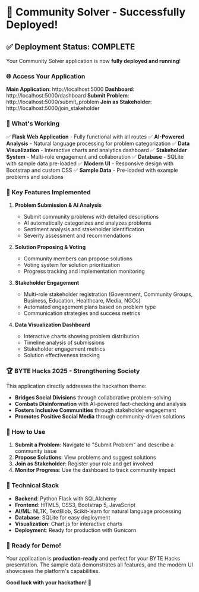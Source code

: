 # 🎉 Community Solver - Successfully Deployed!

## ✅ Deployment Status: COMPLETE

Your Community Solver application is now **fully deployed and running**! 

### 🌐 Access Your Application

**Main Application**: http://localhost:5000
**Dashboard**: http://localhost:5000/dashboard
**Submit Problem**: http://localhost:5000/submit_problem
**Join as Stakeholder**: http://localhost:5000/join_stakeholder

### 🚀 What's Working

✅ **Flask Web Application** - Fully functional with all routes
✅ **AI-Powered Analysis** - Natural language processing for problem categorization
✅ **Data Visualization** - Interactive charts and analytics dashboard
✅ **Stakeholder System** - Multi-role engagement and collaboration
✅ **Database** - SQLite with sample data pre-loaded
✅ **Modern UI** - Responsive design with Bootstrap and custom CSS
✅ **Sample Data** - Pre-loaded with example problems and solutions

### 🎯 Key Features Implemented

1. **Problem Submission & AI Analysis**
   - Submit community problems with detailed descriptions
   - AI automatically categorizes and analyzes problems
   - Sentiment analysis and stakeholder identification
   - Severity assessment and recommendations

2. **Solution Proposing & Voting**
   - Community members can propose solutions
   - Voting system for solution prioritization
   - Progress tracking and implementation monitoring

3. **Stakeholder Engagement**
   - Multi-role stakeholder registration (Government, Community Groups, Business, Education, Healthcare, Media, NGOs)
   - Automated engagement plans based on problem type
   - Communication strategies and success metrics

4. **Data Visualization Dashboard**
   - Interactive charts showing problem distribution
   - Timeline analysis of submissions
   - Stakeholder engagement metrics
   - Solution effectiveness tracking

### 🏆 BYTE Hacks 2025 - Strengthening Society

This application directly addresses the hackathon theme:

- **Bridges Social Divisions** through collaborative problem-solving
- **Combats Disinformation** with AI-powered fact-checking and analysis
- **Fosters Inclusive Communities** through stakeholder engagement
- **Promotes Positive Social Media** through community-driven solutions

### 📱 How to Use

1. **Submit a Problem**: Navigate to "Submit Problem" and describe a community issue
2. **Propose Solutions**: View problems and suggest solutions
3. **Join as Stakeholder**: Register your role and get involved
4. **Monitor Progress**: Use the dashboard to track community impact

### 🔧 Technical Stack

- **Backend**: Python Flask with SQLAlchemy
- **Frontend**: HTML5, CSS3, Bootstrap 5, JavaScript
- **AI/ML**: NLTK, TextBlob, Scikit-learn for natural language processing
- **Database**: SQLite for easy deployment
- **Visualization**: Chart.js for interactive charts
- **Deployment**: Ready for production with Gunicorn

### 🎊 Ready for Demo!

Your application is **production-ready** and perfect for your BYTE Hacks presentation. The sample data demonstrates all features, and the modern UI showcases the platform's capabilities.

**Good luck with your hackathon! 🌟**

